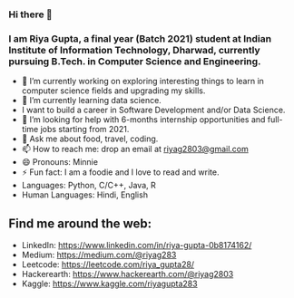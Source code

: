 ### Hi there 👋
### I am Riya Gupta, a final year (Batch 2021) student at Indian Institute of Information Technology, Dharwad, currently pursuing B.Tech. in Computer Science and Engineering.

<!--
**riyag283/riyag283** is a ✨ _special_ ✨ repository because its `README.md` (this file) appears on your GitHub profile.
- 👯 I’m looking to collaborate on ...
-->

- 🔭 I’m currently working on exploring interesting things to learn in computer science fields and upgrading my skills.
- 🌱 I’m currently learning data science.
- I want to build a career in Software Development and/or Data Science. 
- 🤔 I’m looking for help with 6-months internship opportunities and full-time jobs starting from 2021. 
- 💬 Ask me about food, travel, coding.
- 📫 How to reach me: drop an email at riyag2803@gmail.com
- 😄 Pronouns: Minnie
- ⚡ Fun fact: I am a foodie and I love to read and write.
- Languages: Python, C/C++, Java, R
- Human Languages: Hindi, English

## Find me around the web:
- LinkedIn: https://www.linkedin.com/in/riya-gupta-0b8174162/
- Medium: https://medium.com/@riyag283
- Leetcode: https://leetcode.com/riya_gupta28/
- Hackerearth: https://www.hackerearth.com/@riyag2803
- Kaggle: https://www.kaggle.com/riyagupta283
